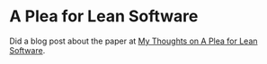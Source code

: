 # A Plea for Lean Software

Did a blog post about the paper at [My Thoughts on A Plea for Lean Software](https://brunocalza.me/my-thoughts-on-a-plea-for-lean-software/).